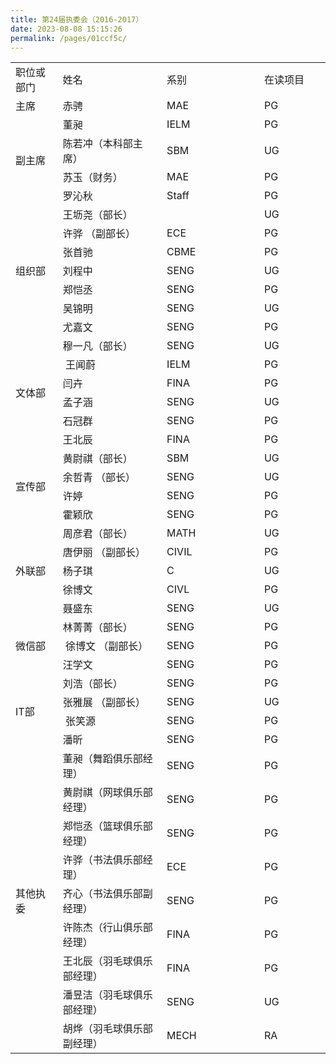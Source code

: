 ```yaml
---
title: 第24届执委会（2016-2017）
date: 2023-08-08 15:15:26
permalink: /pages/01ccf5c/
---
```


 
<table width="677">
<tbody>
<tr>
<td width="92">职位或部门</td>
<td width="238">姓名</td>
<td width="208">系别</td>
<td width="139">在读项目</td>
</tr>
<tr>
<td width="92">主席</td>
<td width="238">赤骋</td>
<td width="208">MAE</td>
<td width="139">PG</td>
</tr>
<tr>
<td rowspan="4" width="92">副主席</td>
<td width="238">董昶</td>
<td width="208">IELM</td>
<td width="139">PG</td>
</tr>
<tr>
<td width="238">陈若冲（本科部主席）</td>
<td width="208">SBM</td>
<td width="139">UG</td>
</tr>
<tr>
<td width="238">苏玉（财务）</td>
<td width="208">MAE</td>
<td width="139">PG</td>
</tr>
<tr>
<td width="238">罗沁秋</td>
<td width="208">Staff</td>
<td width="139">PG</td>
</tr>
<tr>
<td rowspan="7" width="92">组织部</td>
<td width="238">王坜尧（部长）</td>
<td width="208"></td>
<td width="139">UG</td>
</tr>
<tr>
<td width="238">许骅 （副部长）</td>
<td width="208">ECE</td>
<td width="139">PG</td>
</tr>
<tr>
<td width="238">张首驰</td>
<td width="208">CBME</td>
<td width="139">PG</td>
</tr>
<tr>
<td width="238">刘程中</td>
<td width="208">SENG</td>
<td width="139">UG</td>
</tr>
<tr>
<td width="238">郑恺丞</td>
<td width="208">SENG</td>
<td width="139">PG</td>
</tr>
<tr>
<td width="238">吴锦明</td>
<td width="208">SENG</td>
<td width="139">UG</td>
</tr>
<tr>
<td width="238">尤嘉文</td>
<td width="208">SENG</td>
<td width="139">PG</td>
</tr>
<tr>
<td rowspan="6" width="92">文体部</td>
<td width="238">穆一凡（部长）</td>
<td width="208">SENG</td>
<td width="139">UG</td>
</tr>
<tr>
<td width="238">&nbsp;王闻蔚</td>
<td width="208">IELM</td>
<td width="139">PG</td>
</tr>
<tr>
<td width="238">闫卉</td>
<td width="208">FINA</td>
<td width="139">PG</td>
</tr>
<tr>
<td width="238">孟子涵</td>
<td width="208">SENG</td>
<td width="139">UG</td>
</tr>
<tr>
<td width="238">石冠群</td>
<td width="208">SENG</td>
<td width="139">PG</td>
</tr>
<tr>
<td width="238">王北辰</td>
<td width="208">FINA</td>
<td width="139">PG</td>
</tr>
<tr>
<td rowspan="4" width="92">宣传部</td>
<td width="238">黄尉祺（部长）</td>
<td width="208">SBM</td>
<td width="139">UG</td>
</tr>
<tr>
<td width="238">余哲青 （部长）</td>
<td width="208">SENG</td>
<td width="139">UG</td>
</tr>
<tr>
<td width="238">许婷</td>
<td width="208">SENG</td>
<td width="139">PG</td>
</tr>
<tr>
<td width="238">霍颖欣</td>
<td width="208">SENG</td>
<td width="139">PG</td>
</tr>
<tr>
<td rowspan="5" width="92">外联部</td>
<td width="238">周彦君（部长）</td>
<td width="208">MATH</td>
<td width="139">UG</td>
</tr>
<tr>
<td width="238">唐伊丽 （副部长）</td>
<td width="208">CIVIL</td>
<td width="139">PG</td>
</tr>
<tr>
<td width="238">杨子琪</td>
<td width="208">C</td>
<td width="139">UG</td>
</tr>
<tr>
<td width="238">徐博文</td>
<td width="208">CIVL</td>
<td width="139">PG</td>
</tr>
<tr>
<td width="238">聂盛东</td>
<td width="208">SENG</td>
<td width="139">UG</td>
</tr>
<tr>
<td rowspan="3" width="92">微信部</td>
<td width="238">林菁菁（部长）</td>
<td width="208">SENG</td>
<td width="139">PG</td>
</tr>
<tr>
<td width="238">&nbsp;徐博文 （副部长）</td>
<td width="208">SENG</td>
<td width="139">PG</td>
</tr>
<tr>
<td width="238">汪学文</td>
<td width="208">SENG</td>
<td width="139">PG</td>
</tr>
<tr>
<td rowspan="4" width="92">IT部</td>
<td width="238">刘浩（部长）</td>
<td width="208">SENG</td>
<td width="139">PG</td>
</tr>
<tr>
<td width="238">张雅展 （副部长）</td>
<td width="208">SENG</td>
<td width="139">UG</td>
</tr>
<tr>
<td width="238">&nbsp;张笑源</td>
<td width="208">SENG</td>
<td width="139">PG</td>
</tr>
<tr>
<td width="238">潘昕</td>
<td width="208">SENG</td>
<td width="139">PG</td>
</tr>
<tr>
<td rowspan="9" width="92">其他执委</td>
<td width="238">董昶（舞蹈俱乐部经理）</td>
<td width="208">SENG</td>
<td width="139">PG</td>
</tr>
<tr>
<td width="238">黄尉祺（网球俱乐部经理）</td>
<td width="208">SENG</td>
<td width="139">PG</td>
</tr>
<tr>
<td width="238">郑恺丞（篮球俱乐部经理）</td>
<td width="208">SENG</td>
<td width="139">PG</td>
</tr>
<tr>
<td width="238">许骅（书法俱乐部经理）</td>
<td width="208">ECE</td>
<td width="139">PG</td>
</tr>
<tr>
<td width="238">齐心（书法俱乐部副经理）</td>
<td width="208">SENG</td>
<td width="139">PG</td>
</tr>
<tr>
<td width="238">许陈杰（行山俱乐部经理）</td>
<td width="208">FINA</td>
<td width="139">PG</td>
</tr>
<tr>
<td width="238">王北辰（羽毛球俱乐部经理）</td>
<td width="208">FINA</td>
<td width="139">PG</td>
</tr>
<tr>
<td width="238">潘昱洁（羽毛球俱乐部经理）</td>
<td width="208">SENG</td>
<td width="139">UG</td>
</tr>
<tr>
<td width="238">胡烨（羽毛球俱乐部副经理）</td>
<td width="208">MECH</td>
<td width="139">RA</td>
</tr>
</tbody>
</table>
 